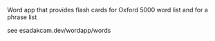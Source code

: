 Word app that provides flash cards for Oxford 5000 word list and for a phrase list

see esadakcam.dev/wordapp/words
